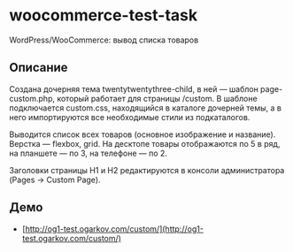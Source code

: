 # woocommerce-test-task
WordPress/WooCommerce: вывод списка товаров

## Описание

Создана дочерняя тема twentytwentythree-child, в ней — шаблон page-custom.php, который работает для страницы /custom. В шаблоне подключается custom.css, находящийся в каталоге дочерней темы, а в него импортируются все необходимые стили из подкаталогов.

Выводится список всех товаров (основное изображение и название). Верстка — flexbox, grid. На десктопе товары отображаются по 5 в ряд, на планшете — по 3, на телефоне — по 2.

Заголовки страницы H1 и H2 редактируются в консоли администратора (Pages → Custom Page).

## Демо

* [http://og1-test.ogarkov.com/custom/](http://og1-test.ogarkov.com/custom/)
